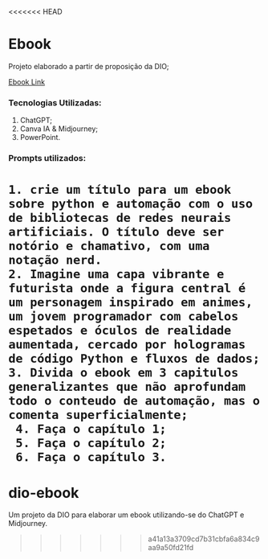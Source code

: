 <<<<<<< HEAD

# Ebook

Projeto elaborado a partir de proposição da DIO;

 [Ebook Link](https:/github.com/reisryan/ebook.pdf)


### Tecnologias Utilizadas:

1. ChatGPT;
2. Canva IA & Midjourney;
3. PowerPoint.

### Prompts utilizados:
```1. crie um título para um ebook sobre python e automação com o uso de bibliotecas de redes neurais artificiais. O título deve ser notório e chamativo, com uma notação nerd.``` \
```2. Imagine uma capa vibrante e futurista onde a figura central é um personagem inspirado em animes, um jovem programador com cabelos espetados e óculos de realidade aumentada, cercado por hologramas de código Python e fluxos de dados;``` \
```3. Divida o ebook em 3 capitulos generalizantes que não aprofundam todo o conteudo de automação, mas o comenta superficialmente;``` \
``` 4. Faça o capítulo 1;``` \
``` 5. Faça o capítulo 2;``` \
``` 6. Faça o capítulo 3.```
=======
# dio-ebook
Um projeto da DIO para elaborar um ebook utilizando-se do ChatGPT e Midjourney.
>>>>>>> a41a13a3709cd7b31cbfa6a834c9aa9a50fd21fd
